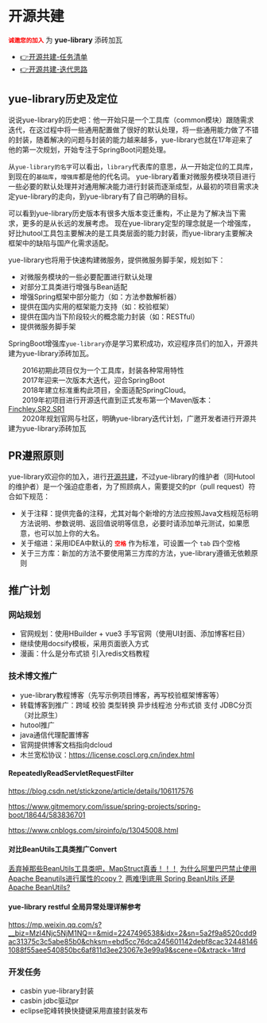 # 开源共建
<font color=red>**`诚邀您的加入`**</font> 为 **yue-library** 添砖加瓦
- [👉开源共建-任务清单](https://gitee.com/yl-yue/yue-library/issues/I23CMK)
- [👉开源共建-迭代思路](https://gitee.com/yl-yue/yue-library/issues/I23FC7)

## yue-library历史及定位
说说yue-library的历史吧：他一开始只是一个工具库（common模块）跟随需求迭代，在这过程中将一些通用配置做了很好的默认处理，将一些通用能力做了不错的封装，随着解决的问题与封装的能力越来越多，yue-library也就在17年迎来了他的第一次规划，开始专注于SpringBoot问题处理。

从`yue-library的名字`可以看出，`library`代表库的意思，从一开始定位的工具库，到现在的`基础库`，`增强库`都是他的代名词。
yue-library着重对微服务模块项目进行一些必要的默认处理并对通用解决能力进行封装而逐渐成型，从最初的项目需求决定yue-library的走向，到yue-library有了自己明确的目标。

可以看到yue-library历史版本有很多大版本变迁重构，不止是为了解决当下需求，更多的是从长远的发展考虑。
现在yue-library定型的理念就是一个增强库，好比hutool工具包主要解决的是工具类层面的能力封装，而yue-library主要解决框架中的缺陷与国产化需求适配。

yue-library也将用于快速构建微服务，提供微服务脚手架，规划如下：
- 对微服务模块的一些必要配置进行默认处理
- 对部分工具类进行增强与Bean适配
- 增强Spring框架中部分能力（如：方法参数解析器）
- 提供在国内实用的框架能力支持（如：校验框架）
- 提供在国内当下阶段较火的概念能力封装（如：RESTful）
- 提供微服务脚手架

SpringBoot增强库`yue-library`亦是学习累积成功，欢迎程序员们的加入，开源共建为yue-library添砖加瓦。

　　2016初期此项目仅为一个工具库，封装各种常用特性<br>
　　2017年迎来一次版本大迭代，迎合SpringBoot<br>
　　2018年建立标准重构此项目，全面适配SpringCloud。<br>
　　2019年初项目进行开源迭代直到正式发布第一个Maven版本：[Finchley.SR2.SR1](https://search.maven.org/artifact/ai.ylyue/yue-library-dependencies/Finchley.SR2.SR1/pom)<br>
　　2020年规划官网与社区，明确yue-library迭代计划，广邀开发者进行开源共建为yue-library添砖加瓦

## PR遵照原则
yue-library欢迎你的加入，进行[开源共建](https://ylyue.cn/#/开源共建/开源共建)，不过yue-library的维护者（同Hutool的维护者）是一个强迫症患者，为了照顾病人，需要提交的pr（pull request）符合如下规范：
- 关于注释：提供完备的注释，尤其对每个新增的方法应按照Java文档规范标明方法说明、参数说明、返回值说明等信息，必要时请添加单元测试，如果愿意，也可以加上你的大名。
- 关于缩进：采用IDEA中默认的 <font color=red>**`空格`**</font> 作为标准，可设置一个 `tab` 四个空格
- 关于三方库：新加的方法不要使用第三方库的方法，yue-library遵循无依赖原则

## 推广计划
### 网站规划
- 官网规划：使用HBuilder + vue3 手写官网（使用UI封面、添加博客栏目）
- 继续使用docsify模板，采用页面嵌入方式
- 漫画：什么是分布式锁 引入redis文档教程

### 技术博文推广
- yue-library教程博客（先写示例项目博客，再写校验框架博客等）
- 转载博客到推广：跨域 校验 类型转换 异步线程池 分布式锁 支付 JDBC分页（对比原生）
- hutool推广
- java通信代理配置博客
- 官网提供博客文档指向dcloud
- 木兰宽松协议：https://license.coscl.org.cn/index.html

#### RepeatedlyReadServletRequestFilter
https://blog.csdn.net/stickzone/article/details/106117576

https://www.gitmemory.com/issue/spring-projects/spring-boot/18644/583836701

https://www.cnblogs.com/siroinfo/p/13045008.html

#### 对比BeanUtils工具类推广Convert
[丢弃掉那些BeanUtils工具类吧，MapStruct真香！！！](https://mp.weixin.qq.com/s?__biz=MzI3NzE0NjcwMg==&mid=2650139073&idx=1&sn=8834525faf92fc03b8b5140370791cbb&chksm=f36bf4e0c41c7df62f5eb504c8cdecaecb5e33a8482b566376d020cb876094fa62c9c382a981&mpshare=1&scene=24&srcid=0810sEp1Jv5xdaJlJ9HsI3Z4&sharer_sharetime=1597033323461&sharer_shareid=c28002123ec365b3abc5938fbde53373&key=c796d4af4f06ffa838f0a26ec1a8a13694c868e059a79d8ed67e82d2933c0dbc6f8bd223ba30c4d5701f81f69828a9751afe2ac8f162cb56db8aadd41d3b6be362c10d0ddba59dd4c96269c6bc4dbed6eb2194f94902a5247ac63ab3093d10517f993d6d5e16c1878f0b9012b560a0c4b2139e4c173868dfbb84bc2c6bb6d610&ascene=14&uin=MTM4OTYzMzk2MQ%3D%3D&devicetype=Windows+10+x64&version=62090529&lang=zh_CN&exportkey=AVLIvfPnnrfAowHWva1T6EY%3D&pass_ticket=QpP9Y9vFuFN8yhDb5fZYbaSMtFCU8gpLfZalNCmTT%2FBk8n292dt0gtjzfOo%2FVsl%2F&wx_header=0)
[为什么阿里巴巴禁止使用Apache Beanutils进行属性的copy？](https://mp.weixin.qq.com/s?__biz=MzI3NzE0NjcwMg==&mid=2650137356&idx=1&sn=c1d3f57eb9ae9b535ed41560939a13b7&chksm=f36bfe2dc41c773b9086fa01735581616c438dba1619c0e8e26d429612739155d65c6b9ca120&scene=21#wechat_redirect)
[两难!到底用 Spring BeanUtils 还是 Apache BeanUtils?](https://maimai.cn/article/detail?fid=1541200193&efid=l_ClkeqIr95Y61v9qcAdsQ&from=single_feed)

#### yue-library restful 全局异常处理详解参考
‌https://mp.weixin.qq.com/s?__biz=MzI4Njc5NjM1NQ==&mid=2247496538&idx=2&sn=5a2f9a8520cdd9ac31375c3c5abe85b0&chksm=ebd5cc76dca245601142debf8cac324481461088f55aee540850bc6af811d3ee23067e3e99a9&scene=0&xtrack=1#rd

### 开发任务
- casbin yue-library封装
- casbin jdbc驱动pr
- eclipse驼峰转换快捷键采用直接封装发布